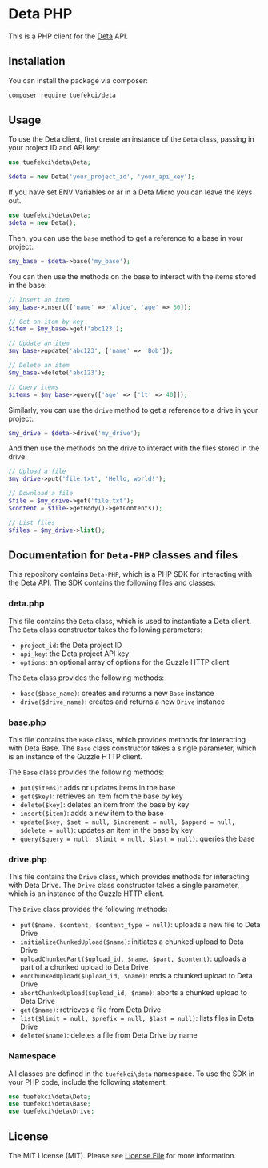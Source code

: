 # Deta PHP
This is a PHP client for the [Deta](https://deta.sh/) API.

## Installation

You can install the package via composer:

```bash
composer require tuefekci/deta
```

## Usage

To use the Deta client, first create an instance of the `Deta` class, passing in your project ID and API key:

```php
use tuefekci\deta\Deta;

$deta = new Deta('your_project_id', 'your_api_key');
```

If you have set ENV Variables or ar in a Deta Micro you can leave the keys out.
```php
use tuefekci\deta\Deta;
$deta = new Deta();
```

Then, you can use the `base` method to get a reference to a base in your project:

```php
$my_base = $deta->base('my_base');
```

You can then use the methods on the base to interact with the items stored in the base:

```php
// Insert an item
$my_base->insert(['name' => 'Alice', 'age' => 30]);

// Get an item by key
$item = $my_base->get('abc123');

// Update an item
$my_base->update('abc123', ['name' => 'Bob']);

// Delete an item
$my_base->delete('abc123');

// Query items
$items = $my_base->query(['age' => ['lt' => 40]]);
```

Similarly, you can use the `drive` method to get a reference to a drive in your project:

```php
$my_drive = $deta->drive('my_drive');
```

And then use the methods on the drive to interact with the files stored in the drive:

```php
// Upload a file
$my_drive->put('file.txt', 'Hello, world!');

// Download a file
$file = $my_drive->get('file.txt');
$content = $file->getBody()->getContents();

// List files
$files = $my_drive->list();
```


## Documentation for `Deta-PHP` classes and files

This repository contains `Deta-PHP`, which is a PHP SDK for interacting with the Deta API. The SDK contains the following files and classes:

### deta.php

This file contains the `Deta` class, which is used to instantiate a Deta client. The `Deta` class constructor takes the following parameters:

- `project_id`: the Deta project ID
- `api_key`: the Deta project API key
- `options`: an optional array of options for the Guzzle HTTP client

The `Deta` class provides the following methods:

- `base($base_name)`: creates and returns a new `Base` instance
- `drive($drive_name)`: creates and returns a new `Drive` instance

### base.php

This file contains the `Base` class, which provides methods for interacting with Deta Base. The `Base` class constructor takes a single parameter, which is an instance of the Guzzle HTTP client.

The `Base` class provides the following methods:

- `put($items)`: adds or updates items in the base
- `get($key)`: retrieves an item from the base by key
- `delete($key)`: deletes an item from the base by key
- `insert($item)`: adds a new item to the base
- `update($key, $set = null, $increment = null, $append = null, $delete = null)`: updates an item in the base by key
- `query($query = null, $limit = null, $last = null)`: queries the base

### drive.php

This file contains the `Drive` class, which provides methods for interacting with Deta Drive. The `Drive` class constructor takes a single parameter, which is an instance of the Guzzle HTTP client.

The `Drive` class provides the following methods:

- `put($name, $content, $content_type = null)`: uploads a new file to Deta Drive
- `initializeChunkedUpload($name)`: initiates a chunked upload to Deta Drive
- `uploadChunkedPart($upload_id, $name, $part, $content)`: uploads a part of a chunked upload to Deta Drive
- `endChunkedUpload($upload_id, $name)`: ends a chunked upload to Deta Drive
- `abortChunkedUpload($upload_id, $name)`: aborts a chunked upload to Deta Drive
- `get($name)`: retrieves a file from Deta Drive
- `list($limit = null, $prefix = null, $last = null)`: lists files in Deta Drive
- `delete($name)`: deletes a file from Deta Drive by name

### Namespace
All classes are defined in the `tuefekci\deta` namespace. To use the SDK in your PHP code, include the following statement:

```php
use tuefekci\deta\Deta;
use tuefekci\deta\Base;
use tuefekci\deta\Drive;
```

## License
The MIT License (MIT). Please see [License File](LICENSE.md) for more information.


